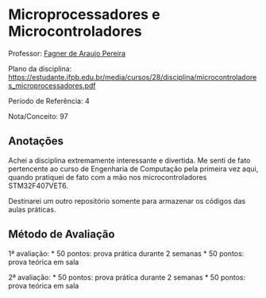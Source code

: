 # Microprocessadores e Microcontroladores

Professor: [Fagner de Araujo Pereira](http://lattes.cnpq.br/8972233136339551)

Plano da disciplina: https://estudante.ifpb.edu.br/media/cursos/28/disciplina/microcontroladores_microprocessadores.pdf

Período de Referência: 4

Nota/Conceito: 97

## Anotações

Achei a disciplina extremamente interessante e divertida. Me senti de fato pertencente ao curso de Engenharia de Computação pela primeira vez aqui, quando pratiquei de fato com a mão nos microcontroladores STM32F407VET6.

Destinarei um outro repositório somente para armazenar os códigos das aulas práticas.

## Método de Avaliação

1ª avaliação: 
	* 50 pontos: prova prática durante 2 semanas
	* 50 pontos: prova teórica em sala

2ª avaliação:
	* 50 pontos: prova prática durante 2 semanas
	* 50 pontos: prova teórica em sala
